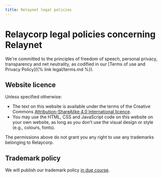 ```yaml
---
title: Relaynet legal policies
---
```


# Relaycorp legal policies concerning Relaynet

We're committed to the principles of freedom of speech, personal privacy, transparency and net neutrality, as codified in our [Terms of use and Privacy Policy]({% link legal/terms.md %}).

## Website licence

Unless specified otherwise:

- The text on this website is available under the terms of the Creative Commons [Attribution-ShareAlike 4.0 International licence](http://creativecommons.org/licenses/by-sa/4.0/).
- You may use the HTML, CSS and JavaScript code on this website on your own website, as long as you don't use the visual design or style (e.g., colours, fonts).

The permissions above do not grant you any right to use any trademarks belonging to Relaycorp.

## Trademark policy

We will publish our trademark policy [in due course](https://github.com/relaycorp/relayverse/issues/25).
